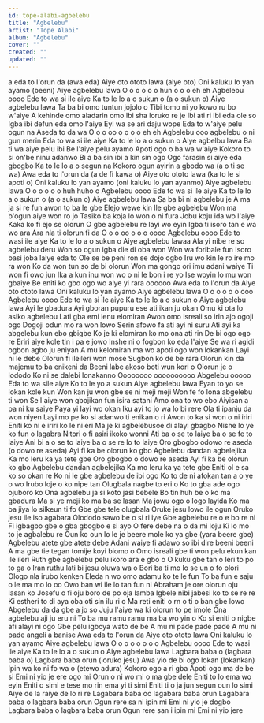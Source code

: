 ```yaml
---
id: tope-alabi-agbelebu
title: "Agbelebu"
artist: "Tope Alabi"
album: "Agbelebu"
cover: ""
created: ""
updated: ""
---
```


a eda to l'orun da (awa eda)
Aiye oto ototo lawa (aiye oto)
Oni kaluku lo yan ayamo (beeni)
Aiye agbelebu lawa
O o o o o o  hun o o o eh eh
Agbelebu oooo
Ede to wa si ile aiye
Ka to le lo a o sukun o (a o sukun o)
Aiye agbelebu lawa
Ta ba bi omo tuntun jojolo o
Tibi tomo ni yo kowo ru bo w'aiye
A kehinde omo aladarin omo
Ibi sha loruko re je
Ibi ati ri ibi eda ole so
Igba ibi defun eda omo l'aiye
Eyi wa se ari daju wope
Eda to w'aiye pelu ogun na
Aseda to da wa
O o o oo o  o o o eh eh
Agbelebu ooo agbelebu o ni gun merin
Eda to wa  si ile aiye
Ka to le lo a o sukun o
Aiye agbelbu lawa
Ba ti wa aiye pelu ibi
Be l'aiye pelu ayamo
Apoti ogo o ba wa w'aiye
Kokoro to si on'be ninu adanwo
Bi a ba sin ibi a kin sin ogo
Ogo farasin si aiye eda gbogbo
Ka to le lo a o segun na
Kokoro ogun ayirin a gbodo wa (a o ti se wa)
Awa eda to l'orun da (a de fi kawa o)
Aiye oto ototo lawa (ka to le si apoti o)
Oni kaluku lo yan ayamo (oni kaluku lo yan ayanmo)
Aiye agbelebu lawa
O o o o o o huh huho o
Agbelebu oooo
Ede to wa si ile aiye
Ka to le lo a o sukun o (a o sukun o)
Aiye agbelebu lawa
Sa ba bi ni agbelebu je
A ma ja si re fun awon to ba le gbe
Elejo wewe kin lle gbe agbelebu
Won ma  b'ogun aiye won ro jo
Tasiko ba koja lo won o ni fura
Jobu koju ida wo l'aiye
Kaka ko fi ejo se olorun
O gbe agbelebu re layi wo eyin
Igba ti isoro tan e wa wo ara
Ara nla ti olorun fi da
O o o oo o o o oooo
Agbelebu oooo
Ede to wasi ile aiye
Ka to le lo a o sukun o
Aiye agbelebu lawaa
Ala yi nibe re so agbelebu deru
Won so ogun igba die di oba won
Won wa foribale fun
Isoro basi joba laiye eda to
Ole se be peni ron se dojo ogbo
Iru wo kin le ro ire mo ra won
Ko da won tun so de bi olorun
Won ma gongo ori imu adani waiye
Ti won fi owo jun
Ika a kun inu won wo o ni le bon i re yo
Ise woyin lo mu won gbaiye
Be eniti ko gbo ogo wo aiye yi rara
oooooo
Awa eda to l'orun da
Aiye oto ototo lawa
Oni kaluku lo yan ayamo
Aiye agbelebu lawa
O o o o o o ooo
Agbelebu oooo
Ede to wa si ile aiye
Ka to le lo a o sukun o
Aiye agbelebu lawa
Ayi le gbadura
Ayi gboran pupuru ese ati ikan ju okan
Omu ki ota lo asiko agbelebu
Lati gba emi lenu elomiran
Awon omo isreali so irin ajo ogoji ogo
Dogoji odun mo ra won lowo
Serin afowo fa ati ayi ni suru
Ati ayi ka abgelebu kun ebo gbigbe
Ko je ki elomiran ko mo ona ati rin
De bi ogo ogo re
Eriri aiye kole tin i pa e jowo
Inshe ni o fogbon ko eda l'aiye
Se wa ri agidi ogbon agbo ju eniyan
A mu kelomiran ma wo apoti ogo won lokankan
Layi ni le debe
Olorun fi ileileri won mose
Sugbon ko de be rara
Olorun kin da majemu to ba enikeni da
Beeni  labe akoso boti wun kori o
Olorun je o lododo
Ko ni se dalebi lonakanno
Oooooooo oooooooooo
Abgelebu ooooo
Eda to wa sile aiye
Ko to le yo a sukun
Aiye agbelebu lawa
Eyan to yo se lokan kole kun
Won kan ju won gbe se ni meji meji
Won fe fo lona abgelebu ti won
Se l'aiye won gbojikan fun isira satani
Amo ona to wo ebo
Aiyisan a pa ni ku saiye
Paya yi layi wo okan
Iku ayi to jo wa lo bi rere
Ola ti ipanju da won niyen
Layi mo pe ko si adanwo ti enikan o ri
Awon to ka si won o ni iriri
Eniti ko ni e iriri ko le ni eri
Ma je ki agbelebusoe di alayi gbagbo
Nishe lo ye ko fun o lagabra
Nitori o fi asiri ikoko wonni
Ati ba o se to laiye ba o se fe to laiye
Ani bi a o se to laiye ba o se re lo to laiye
Oro gbogbo odowo re aseda (o dowo re aseda)
Ayi fi ka be olorun ko gbo
Agbelebu dandan agbelejika
Ka mo leru ka ya tete gbe
Oro gbogbo o dowo re aseda
Ayi fi ka be olorun ko gbo
Agbelebu dandan agbelejika
Ka mo leru ka ya tete gbe
Eniti ol e sa ko so okan re
Ko ni le gbe agbelebu de ibi ogo
Ko to de ni afokan tan a o ye o wo
Irubo loje o ko nipe tan
Olugbala nagbe to eri o
Ko to gba ade ogo ojuboro ko
Ona agbelebu ja si koto jasi bebele
Bo tin huh be o ko ma gbadura
Ma si ye meji ko ma ba se lasan
Ma jowu ogo o logo layida
Ko ma ba jiya lo silkeun ti fo
Gbe gbe tele olugbala
Oruke jesu lowo ile ogun
Oruko jesu ile iso agabara
Olododo sawo be o si ri iye
Gbe agbelebu re o e bo re ni
Fi igbagbo gbe o gba gbogbo e si ayo
O fere debe na o da mi loju
Ki lo mo to je agbalebu re
Oun ko oun lo le je beere mole ko ya gbe (yara beere gbe)
Agbelebu atete gbe atete debe
Adani waiye fi adawo so ibi dire beeni beeni
A ma gbe tie tegan tomije koyi biomo o
Omo isreali gbe ti won pelu ekun kan ile ileri
Ruth gbe agbelebu pelu ikoro ara e gbo o
O kuku gbe tan o leri to po to ga o
Iran ruthu lati bi jesu oluwa wa o
Bori ba ti mo lo se un o fo olori
Ologo nla irubo kenken
Eleda n wo omo adamu ko te le fun
To ba fun e saju o le ma mo lo oo
Owo ban wi ile lo tan fun ni
Abraham je ore olorun oju lasan ko
Josefu o fi oju boro de po oja lamba
Igbele nibi jabesi ko to se re re
Ki estheri to di aya oba oti sin ilu ri o
Ma reti eniti o rn o ti o ban gbe lowo
Abgelebu da da gbe a jo so
Juju l'aiye wa ki olorun to pe imole
Ona agbelebu aji ju eru ni
To ba mu ramu ramu ma ba wo yin o
Ko si eniti o nigbe afi alayi ni ogo
Gbe pelu igboya wato de be
A mu ni pade pade pade
A mu ni pade angeli a banise
Awa eda to l'orun da
Aiye oto ototo lawa
Oni kaluku lo yan ayamo
Aiye agbelebu lawa
O o o o o o o o
Agbelebu oooo
Ede to wasi ile aiye
Ka to le lo a o sukun o
Aiye agbelebu lawa
Lagbara baba o (lagbara baba o)
Lagbara baba orun (loruko jesu)
Awa yio de bi ogo lokan (lokankan)
Ipin wa ko ni fo wa o (etewo adura)
Kokoro ogo a ri gba
Apoti ogo ma de be si
Emi ni yio je ere ogo mi
Orun o ni wo mi o ma gbe dele
Eniti to lo ema wo eyin
Eniti o simi e tese mo rin ema yi ti simi
Eniti ti o ja jun segun oun lo simi
Aiye de la raiye de lo ri re
Lagabara baba oo lagabara baba orun
Lagabara baba o lagbara baba orun
Ogun rere sa ni ipin mi
Emi ni yio je dogbo
Lagbara baba o lagbara baba orun
Ogun rere san i ipin mi
Emi ni yio jere